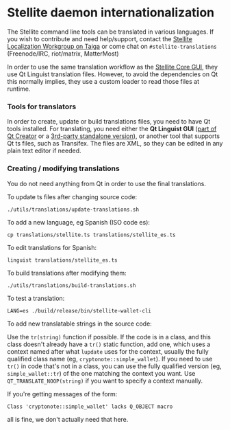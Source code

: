 Stellite daemon internationalization
==================================

The Stellite command line tools can be translated in various languages. If you wish to contribute and need help/support, contact the [Stellite Localization Workgroup on Taiga](https://taiga.getstellite.org/project/erciccione-stellite-localization/) or come chat on `#stellite-translations` (Freenode/IRC, riot/matrix, MatterMost)

In order to use the same translation workflow as the [Stellite Core GUI](https://github.com/stellite-project/stellite-core), they use Qt Linguist translation files.  However, to avoid the dependencies on Qt this normally implies, they use a custom loader to read those files at runtime.

### Tools for translators

In order to create, update or build translations files, you need to have Qt tools installed. For translating, you need either the **Qt Linguist GUI** ([part of Qt Creator](https://www.qt.io/download) or a [3rd-party standalone version](https://github.com/lelegard/qtlinguist-installers/releases)), or another tool that supports Qt ts files, such as Transifex.  The files are XML, so they can be edited in any plain text editor if needed.

### Creating / modifying translations

You do not need anything from Qt in order to use the final translations.

To update ts files after changing source code:

    ./utils/translations/update-translations.sh

To add a new language, eg Spanish (ISO code es):

    cp translations/stellite.ts translations/stellite_es.ts

To edit translations for Spanish:

    linguist translations/stellite_es.ts

To build translations after modifying them:

    ./utils/translations/build-translations.sh

To test a translation:

    LANG=es ./build/release/bin/stellite-wallet-cli

To add new translatable strings in the source code:

Use the `tr(string)` function if possible. If the code is in a class, and this class doesn't already have a `tr()` static function, add one, which uses a context named after what `lupdate` uses for the context, usually the fully qualified class name (eg, `cryptonote::simple_wallet`).  If you need to use `tr()` in code that's not in a class, you can use the fully qualified version (eg, `simple_wallet::tr`) of the one matching the context you want. Use `QT_TRANSLATE_NOOP(string)` if you want to specify a context manually.

If you're getting messages of the form:

    Class 'cryptonote::simple_wallet' lacks Q_OBJECT macro

all is fine, we don't actually need that here.
